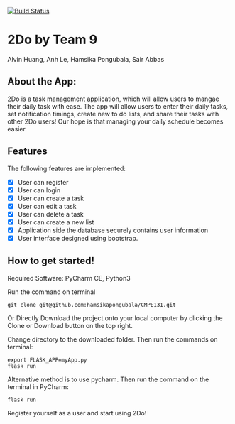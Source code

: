 [![Build Status](https://travis-ci.com/hamsikapongubala/CMPE131.svg?branch=master)](https://travis-ci.com/hamsikapongubala/CMPE131)

# 2Do by Team 9
Alvin Huang, Anh Le, Hamsika Pongubala, Sair Abbas

## About the App:

2Do is a task management application, which will allow users to mangae their daily task with ease. The app will allow users to enter their daily tasks, set notification timings, create new to do lists, and share their tasks with other 2Do users! Our hope is that managing your daily schedule becomes easier.

## Features

The following features are implemented:

- [x] User can register
- [x] User can login
- [x] User can create a task
- [x] User can edit a task
- [x] User can delete a task
- [x] User can create a new list
- [x] Application side the database securely contains user information
- [x] User interface designed using bootstrap.

## How to get started!

Required Software: PyCharm CE, Python3

Run the command on terminal

    git clone git@github.com:hamsikapongubala/CMPE131.git
    
Or Directly Download the project onto your local computer by clicking the Clone or Download button on the top right.

Change directory to the downloaded folder. Then run the commands on terminal:
        
    export FLASK_APP=myApp.py
    flask run

Alternative method is to use pycharm. Then run the command on the terminal in PyCharm:

    flask run
    
Register yourself as a user and start using 2Do!
